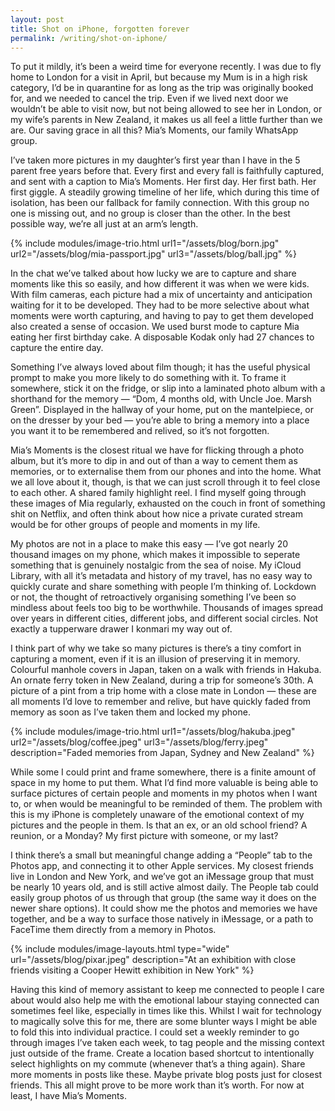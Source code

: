 ```yaml
---
layout: post
title: Shot on iPhone, forgotten forever
permalink: /writing/shot-on-iphone/
---
```


To put it mildly, it’s been a weird time for everyone recently. I was due to fly home to London for a visit in April, but because my Mum is in a high risk category, I’d be in quarantine for as long as the trip was originally booked for, and we needed to cancel the trip. Even if we lived next door we wouldn’t be able to visit now, but not being allowed to see her in London, or my wife’s parents in New Zealand, it makes us all feel a little further than we are. Our saving grace in all this? Mia’s Moments, our family WhatsApp group.

I’ve taken more pictures in my daughter’s first year than I have in the 5 parent free years before that. Every first and every fall is faithfully captured, and sent with a caption to Mia’s Moments. Her first day. Her first bath. Her first giggle. A steadily growing timeline of her life, which during this time of isolation, has been our fallback for family connection. With this group no one is missing out, and no group is closer than the other. In the best possible way, we’re all just at an arm’s length.

{% include modules/image-trio.html url1="/assets/blog/born.jpg" url2="/assets/blog/mia-passport.jpg" url3="/assets/blog/ball.jpg" %}

In the chat we’ve talked about how lucky we are to capture and share moments like this so easily, and how different it was when we were kids. With film cameras, each picture had a mix of uncertainty and anticipation waiting for it to be developed. They had to be more selective about what moments were worth capturing, and having to pay to get them developed also created a sense of occasion. We used burst mode to capture Mia eating her first birthday cake. A disposable Kodak only had 27 chances to capture the entire day.

Something I’ve always loved about film though; it has the useful physical prompt to make you more likely to do something with it. To frame it somewhere, stick it on the fridge, or slip into a laminated photo album with a shorthand for the memory — “Dom, 4 months old, with Uncle Joe. Marsh Green”. Displayed in the hallway of your home, put on the mantelpiece, or on the dresser by your bed — you’re able to bring a memory into a place you want it to be remembered and relived, so it’s not forgotten.

Mia’s Moments is the closest ritual we have for flicking through a photo album, but it’s more to dip in and out of than a way to cement them as memories, or to externalise them from our phones and into the home. What we all love about it, though, is that we can just scroll through it to feel close to each other. A shared family highlight reel. I find myself going through these images of Mia regularly, exhausted on the couch in front of something shit on Netflix, and often think about how nice a private curated stream would be for other groups of people and moments in my life.

My photos are not in a place to make this easy — I’ve got nearly 20 thousand images on my phone, which makes it impossible to seperate something that is genuinely nostalgic from the sea of noise. My iCloud Library, with all it’s metadata and history of my travel, has no easy way to quickly curate and share something with people I’m thinking of. Lockdown or not, the thought of retroactively organising something I’ve been so mindless about feels too big to be worthwhile. Thousands of images spread over years in different cities, different jobs, and different social circles. Not exactly a tupperware drawer I konmari my way out of.

I think part of why we take so many pictures is there’s a tiny comfort in capturing a moment, even if it is an illusion of preserving it in memory. Colourful manhole covers in Japan, taken on a walk with friends in Hakuba. An ornate ferry token in New Zealand, during a trip for someone’s 30th. A picture of a pint from a trip home with a close mate in London — these are all moments I’d love to remember and relive, but have quickly faded from memory as soon as I’ve taken them and locked my phone.

{% include modules/image-trio.html url1="/assets/blog/hakuba.jpeg" url2="/assets/blog/coffee.jpeg" url3="/assets/blog/ferry.jpeg" description="Faded memories from Japan, Sydney and New Zealand" %}

While some I could print and frame somewhere, there is a finite amount of space in my home to put them. What I’d find more valuable is being able to surface pictures of certain people and moments in my photos when I want to, or when would be meaningful to be reminded of them. The problem with this is my iPhone is completely unaware of the emotional context of my pictures and the people in them. Is that an ex, or an old school friend? A reunion, or a Monday? My first picture with someone, or my last?

I think there’s a small but meaningful change adding a “People” tab to the Photos app, and connecting it to other Apple services. My closest friends live in London and New York, and we’ve got an iMessage group that must be nearly 10 years old, and is still active almost daily. The People tab could easily group photos of us through that group (the same way it does on the newer share options). It could show me the photos and memories we have together, and be a way to surface those natively in iMessage, or a path to FaceTime them directly from a memory in Photos.

{% include modules/image-layouts.html type="wide" url="/assets/blog/pixar.jpeg" description="At an exhibition with close friends visiting a Cooper Hewitt exhibition in New York" %}

Having this kind of memory assistant to keep me connected to people I care about would also help me with the emotional labour staying connected can sometimes feel like, especially in times like this. Whilst I wait for technology to magically solve this for me, there are some blunter ways I might be able to fold this into individual practice. I could set a weekly reminder to go through images I’ve taken each week, to tag people and the missing context just outside of the frame. Create a location based shortcut to intentionally select highlights on my commute (whenever that’s a thing again). Share more moments in posts like these. Maybe private blog posts just for closest friends. This all might prove to be more work than it’s worth. For now at least, I have Mia’s Moments.
